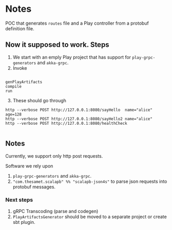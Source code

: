 # Notes

POC that generates `routes` file and a Play controller from a protobuf definition file.


## Now it supposed to work. Steps

1. We start with an emply Play project that has support for `play-grpc-generators` and `akka-grpc`.
2. Invoke
```

genPlayArtifacts
compile
run 

```

3. These should go through 
 
```
http --verbose POST http://127.0.0.1:8080/sayHello  name="alice" age=128
http --verbose POST http://127.0.0.1:8080/sayHello2 name="alice"
http --verbose POST http://127.0.0.1:8080/healthCheck
  
```  
    

## Notes 

Currently, we support only http post requests.


Software we rely upon 

1. `play-grpc-generators` and `akka-grpc`.
2. `"com.thesamet.scalapb" %% "scalapb-json4s"` to parse json requests into protobuf messages.

                          
### Next steps

1.  gRPC Transcoding (parse and codegen)
2. `PlayArtifactsGenerator` should be moved to a separate project or create sbt plugin.